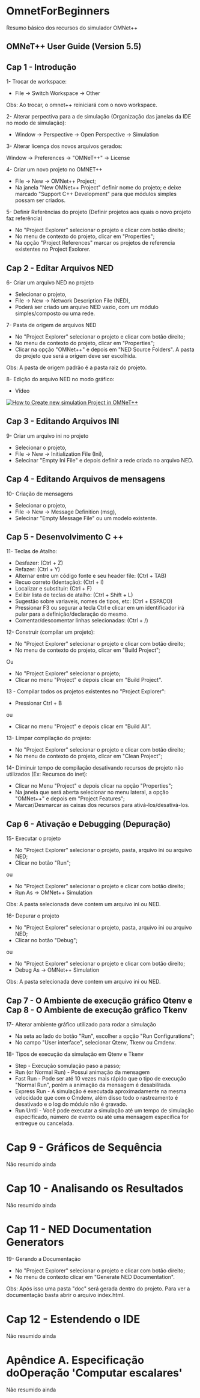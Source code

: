 # OmnetForBeginners
Resumo básico dos recursos do simulador OMNet++

## **OMNeT++ User Guide (Version 5.5)**

## **Cap 1 - Introdução**

1- Trocar de workspace:

* File -> Switch Workspace -> Other

Obs: Ao trocar, o omnet++ reiniciará com o novo workspace.

2- Alterar perpectiva para a de simulação (Organização das janelas da IDE no modo de simulação):

* Window -> Perspective -> Open Perspective -> Simulation

3- Alterar licença dos novos arquivos gerados:

Window -> Preferences -> "OMNeT++" -> License

4- Criar um novo projeto no OMNET++

* File -> New -> OMNet++ Project;
* Na janela "New OMNet++ Project" definir nome do projeto;
e deixe marcado "Support C++ Development" para que módulos simples possam ser criados.

5- Definir Referências do projeto (Definir projetos aos quais o novo projeto faz referência)

* No "Project Explorer" selecionar o projeto e clicar com botão direito;
* No menu de contexto do projeto, clicar em "Properties";
* Na opção "Project References" marcar os projetos de referencia existentes no Project Exolorer.

## **Cap 2 - Editar Arquivos NED**

6- Criar um arquivo NED no projeto

* Selecionar o projeto,
* File -> New -> Network Description File (NED),
* Poderá ser criado um arquivo NED vazio, com um módulo simples/composto ou uma rede.

7- Pasta de origem de arquivos NED

* No "Project Explorer" selecionar o projeto e clicar com botão direito;
* No menu de contexto do projeto, clicar em "Properties";
* Clicar na opção "OMNet++" e depois em "NED Source Folders". A pasta do projeto que será a origem deve ser escolhida.

Obs: A pasta de origem padrão é a pasta raiz do projeto.

8- Edição do arquivo NED no modo gráfico:

* Vídeo

[![How to Create new simulation Project in OMNeT++](http://img.youtube.com/vi/L2FLoL3wngE/0.jpg)](http://www.youtube.com/watch?v=L2FLoL3wngE "How to Create new simulation Project in OMNeT++")

## **Cap 3 - Editando Arquivos INI**

9- Criar um arquivo ini no projeto

* Selecionar o projeto,
* File -> New -> Initialization File (Ini),
* Selecinar "Empty Ini File" e depois definir a rede criada no arquivo NED.

## **Cap 4 - Editando Arquivos de mensagens**

10- Criação de mensagens

* Selecionar o projeto,
* File -> New -> Message Definition (msg),
* Selecinar "Empty Message File" ou um modelo existente.

## **Cap 5 - Desenvolvimento C ++**

11- Teclas de Atalho:

* Desfazer: (Ctrl + Z)
* Refazer: (Ctrl + Y)
* Alternar entre um código fonte e seu header file: (Ctrl + TAB)
* Recuo correto (Identação): (Ctrl + I)
* Localizar e substituir: (Ctrl + F)
* Exlibir lista de teclas de atalho: (Ctrl + Shift + L)
* Sugestão sobre variaveis, nomes de tipos, etc: (Ctrl + ESPAÇO)
* Pressionar F3 ou segurar a tecla Ctrl e clicar em um identificador irá pular para a definição/declaração do mesmo.
* Comentar/descomentar linhas selecionadas: (Ctrl + /)

12- Construir (compilar um projeto):

* No "Project Explorer" selecionar o projeto e clicar com botão direito;
* No menu de contexto do projeto, clicar em "Build Project";

Ou 

* No "Project Explorer" selecionar o projeto;
* Clicar no menu "Project" e depois clicar em "Build Project".

13 - Compilar todos os projetos existentes no "Project Explorer":

* Pressionar Ctrl + B

ou 

* Clicar no menu "Project" e depois clicar em "Build All".

13- Limpar compilação do projeto:

* No "Project Explorer" selecionar o projeto e clicar com botão direito;
* No menu de contexto do projeto, clicar em "Clean Project";

14- Diminuir tempo de compilação desativando recursos de projeto não utilizados (Ex: Recursos do inet):

* Clicar no Menu "Project" e depois clicar na opção "Properties";
* Na janela que será aberta selecionar no menu lateral, a opção "OMNet++" e depois em "Project Features";
* Marcar/Desmarcar as caixas dos recursos para ativá-los/desativá-los.

## Cap 6 - Ativação e Debugging (Depuração)

15- Executar o projeto

* No "Project Explorer" selecionar o projeto, pasta, arquivo ini ou arquivo NED;
* Clicar no botão "Run";

ou

* No "Project Explorer" selecionar o projeto e clicar com botão direito;
* Run As -> OMNet++ Simulation

Obs: A pasta selecionada deve contem um arquivo ini ou NED.

16- Depurar o projeto

* No "Project Explorer" selecionar o projeto, pasta, arquivo ini ou arquivo NED;
* Clicar no botão "Debug";

ou

* No "Project Explorer" selecionar o projeto e clicar com botão direito;
* Debug As -> OMNet++ Simulation


Obs: A pasta selecionada deve contem um arquivo ini ou NED.

## **Cap 7 - O Ambiente de execução gráfico Qtenv e Cap 8 - O Ambiente de execução gráfico Tkenv**

17- Alterar ambiente gráfico utilizado para rodar a simulação

* Na seta ao lado do botão "Run", escolher a opção "Run Configurations";
* No campo "User interface", selecionar Qtenv, Tkenv ou Cmdenv.

18- Tipos de execução da simulação em Qtenv e Tkenv

* Step - Execução somulação paso a passo;
* Run (or Normal Run) - Possui animação da mensagem
* Fast Run - Pode ser até 10 vezes mais rápido que o tipo de execução "Normal Run", porém a animação da mensagem é desabilitada.
* Express Run - A simulação é executada aproximadamente na mesma velocidade que com o Cmdenv, além disso todo o rastreamento é desativado e o log do módulo não é gravado.
* Run Until - Você pode executar a simulação até um tempo de simulação especificado, número de evento ou até uma mensagem específica for entregue ou cancelada.

# **Cap 9 - Gráficos de Sequência**

Não resumido ainda
# **Cap 10 - Analisando os Resultados**

Não resumido ainda
# **Cap 11 - NED Documentation Generators**

19- Gerando a Documentação

* No "Project Explorer" selecionar o projeto e clicar com botão direito;
* No menu de contexto clicar em "Generate NED Documentation".

Obs: Após isso uma pasta "doc" será gerada dentro do projeto. Para ver a documentação basta abrir o arquivo index.html.

# **Cap 12 - Estendendo o IDE**

Não resumido ainda

# **Apêndice A. Especificação doOperação 'Computar escalares'**

Não resumido ainda
